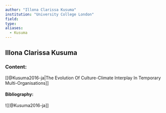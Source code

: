 ```yaml
---
author: "Illona Clarissa Kusuma"
institution: "University College London"
field:
type:
aliases:
  - Kusuma
---
```


## Illona Clarissa Kusuma

### Content:
[[@Kusuma2016-ja|The Evolution Of Culture-Climate Interplay In Temporary Multi-Organisations]]

#### Bibliography:

![[@Kusuma2016-ja]]